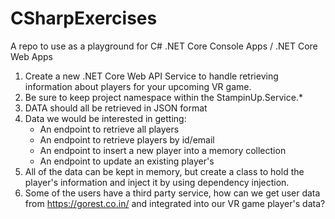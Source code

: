 # CSharpExercises
A repo to use as a playground for C# .NET Core Console Apps / .NET Core Web Apps


1. Create a new .NET Core Web API Service to handle retrieving information about players for your upcoming VR game.
2. Be sure to keep project namespace within the StampinUp.Service.*
3. DATA should all be retrieved in JSON format
4. Data we would be interested in getting:
   - An endpoint to retrieve all players
   - An endpoint to retrieve players by id/email
   - An endpoint to insert a new player into a memory collection
   - An endpoint to update an existing player's
5. All of the data can be kept in memory, but create a class to hold the player's information and inject it by using dependency injection.
6. Some of the users have a third party service, how can we get user data from https://gorest.co.in/ and integrated into our VR game player's data?
